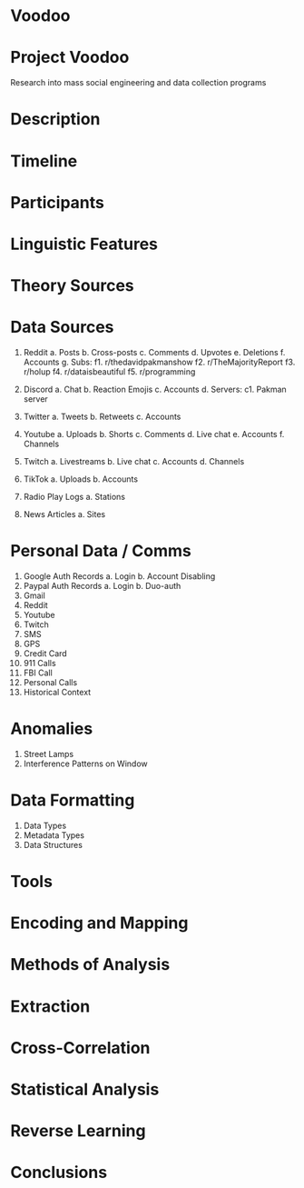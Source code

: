 # Voodoo

# Project Voodoo

Research into mass social engineering and data collection programs

# Description

# Timeline

# Participants

# Linguistic Features

# Theory Sources

# Data Sources

1. Reddit
    a. Posts
    b. Cross-posts
    c. Comments
    d. Upvotes
    e. Deletions
    f. Accounts
    g. Subs:
        f1. r/thedavidpakmanshow
        f2. r/TheMajorityReport
        f3. r/holup
        f4. r/dataisbeautiful
        f5. r/programming

2. Discord
    a. Chat
    b. Reaction Emojis
    c. Accounts
    d. Servers:
        c1. Pakman server

3. Twitter
    a. Tweets
    b. Retweets
    c. Accounts

4. Youtube
    a. Uploads
    b. Shorts
    c. Comments
    d. Live chat
    e. Accounts
    f. Channels

5. Twitch
    a. Livestreams
    b. Live chat
    c. Accounts
    d. Channels

6. TikTok
    a. Uploads
    b. Accounts

7. Radio Play Logs
    a. Stations

8. News Articles
    a. Sites

# Personal Data / Comms

1. Google Auth Records
    a. Login
    b. Account Disabling
2. Paypal Auth Records
    a. Login
    b. Duo-auth
3. Gmail
4. Reddit
5. Youtube
6. Twitch
7. SMS
8. GPS
9. Credit Card
10. 911 Calls
11. FBI Call
12. Personal Calls
13. Historical Context

# Anomalies

1. Street Lamps
2. Interference Patterns on Window

# Data Formatting

1. Data Types
2. Metadata Types
3. Data Structures

# Tools

# Encoding and Mapping

# Methods of Analysis

# Extraction

# Cross-Correlation

# Statistical Analysis

# Reverse Learning

# Conclusions